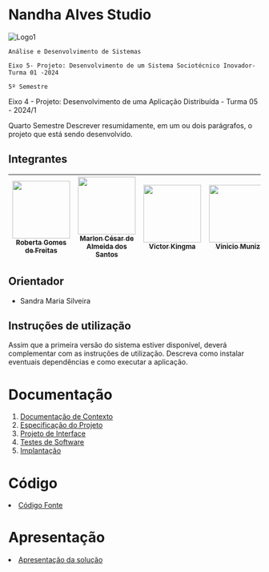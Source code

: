 # Nandha Alves Studio

![Logo1](https://github.com/user-attachments/assets/59d54251-bbf5-4aef-bf28-65ebb7ef3044)


`Análise e Desenvolvimento de Sistemas`

`Eixo 5- Projeto: Desenvolvimento de um Sistema Sociotécnico Inovador- Turma 01 -2024`

`5º Semestre`


Eixo 4 - Projeto: Desenvolvimento de uma Aplicação Distribuída - Turma 05 - 2024/1

Quarto Semestre
Descrever resumidamente, em um ou dois parágrafos, o projeto que está sendo desenvolvido.

## Integrantes

| [<img src="https://github.com/robertagdf.png" width=115><br><sub>Roberta Gomes de Freitas</sub>](https://github.com/robertagdf) | [<img src="https://github.com/marllonca.png" width=115><br><sub>Marlon César de Almeida dos Santos</sub>](https://github.com/marllonca) | [<img src="https://github.com/VictorKingma.png" width=115><br><sub>Victor Kingma</sub>](https://github.com/VictorKingma) | [<img src="https://github.com/VinicioMorais.png" width=115><br><sub>Vinicio Muniz</sub>](https://github.com/VinicioMorais) | [<img src="https://github.com/lucasmarcelods.png" width=115><br><sub>Lucas Marcelo Dias Souza</sub>](https://github.com/lucasmarcelods) |
| -- | -- | -- | -- | -- |

## Orientador

* Sandra Maria Silveira

## Instruções de utilização

Assim que a primeira versão do sistema estiver disponível, deverá complementar com as instruções de utilização. Descreva como instalar eventuais dependências e como executar a aplicação.

# Documentação

<ol>
<li><a href="documentos/01-Documentação de Contexto.md"> Documentação de Contexto</a>
<li><a href="documentos/02-Especificação do Projeto.md"> Especificação do Projeto</a></li>
<li><a href="documentos/03-Projeto de Interface.md"> Projeto de Interface</a></li>
<li><a href="documentos/04-Testes de Software.md"> Testes de Software</a></li>
<li><a href="documentos/05-Implantação.md"> Implantação</a></li>
</ol>

# Código

<li><a href="src/README.md"> Código Fonte</a></li>

# Apresentação

<li><a href="presentation/README.md"> Apresentação da solução</a></li>
